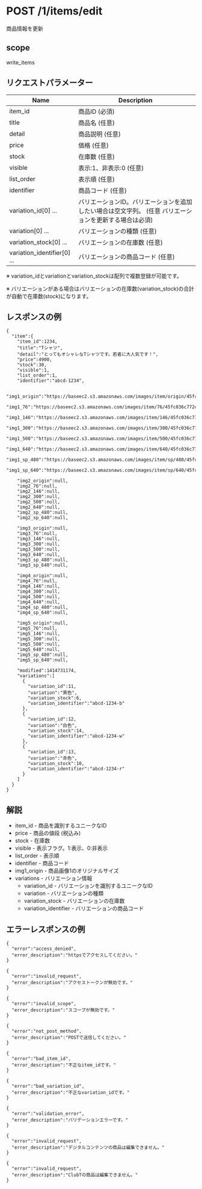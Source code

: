 # POST /1/items/edit

商品情報を更新

## scope

write_items

## リクエストパラメーター

| Name                        | Description |
|-----------------------------|-------------|
| item_id                     | 商品ID (必須) |
| title                       | 商品名 (任意) |
| detail                      | 商品説明 (任意) |
| price                       | 価格 (任意) |
| stock                       | 在庫数 (任意) |
| visible                     | 表示:1、非表示:0 (任意) |
| list_order                  | 表示順 (任意) |
| identifier                  | 商品コード (任意) |
| variation_id[0] ...         | バリエーションID。バリエーションを追加したい場合は空文字列。 (任意 バリエーションを更新する場合は必須) |
| variation[0] ...            | バリエーションの種類 (任意) |
| variation_stock[0] ...      | バリエーションの在庫数 (任意) |
| variation_identifier[0] ... | バリエーションの商品コード (任意) |

※ variation_idとvariationとvariation_stockは配列で複数登録が可能です。

※ バリエーションがある場合はバリエーションの在庫数(variation_stock)の合計が自動で在庫数(stock)になります。

## レスポンスの例

```
{
  "item":{
    "item_id":1234,
    "title":"Tシャツ",
    "detail":"とってもオシャレなTシャツです。若者に大人気です！",
    "price":4900,
    "stock":30,
    "visible":1,
    "list_order":1,
    "identifier":"abcd-1234",
    
    "img1_origin":"https://baseec2.s3.amazonaws.com/images/item/origin/45fc036c772c8469fa40396b2ef0fb9b.jpg",
    "img1_76":"https://baseec2.s3.amazonaws.com/images/item/76/45fc036c772c8469fa40396b2ef0fb9b.jpg",
    "img1_146":"https://baseec2.s3.amazonaws.com/images/item/146/45fc036c772c8469fa40396b2ef0fb9b.jpg",
    "img1_300":"https://baseec2.s3.amazonaws.com/images/item/300/45fc036c772c8469fa40396b2ef0fb9b.jpg",
    "img1_500":"https://baseec2.s3.amazonaws.com/images/item/500/45fc036c772c8469fa40396b2ef0fb9b.jpg",
    "img1_640":"https://baseec2.s3.amazonaws.com/images/item/640/45fc036c772c8469fa40396b2ef0fb9b.jpg",
    "img1_sp_480":"https://baseec2.s3.amazonaws.com/images/item/sp/480/45fc036c772c8469fa40396b2ef0fb9b.jpg",
    "img1_sp_640":"https://baseec2.s3.amazonaws.com/images/item/sp/640/45fc036c772c8469fa40396b2ef0fb9b.jpg",

    "img2_origin":null,
    "img2_76":null,
    "img2_146":null,
    "img2_300":null,
    "img2_500":null,
    "img2_640":null,
    "img2_sp_480":null,
    "img2_sp_640":null,

    "img3_origin":null,
    "img3_76":null,
    "img3_146":null,
    "img3_300":null,
    "img3_500":null,
    "img3_640":null,
    "img3_sp_480":null,
    "img3_sp_640":null,

    "img4_origin":null,
    "img4_76":null,
    "img4_146":null,
    "img4_300":null,
    "img4_500":null,
    "img4_640":null,
    "img4_sp_480":null,
    "img4_sp_640":null,

    "img5_origin":null,
    "img5_76":null,
    "img5_146":null,
    "img5_300":null,
    "img5_500":null,
    "img5_640":null,
    "img5_sp_480":null,
    "img5_sp_640":null,

    "modified":1414731174,
    "variations":[
      {
        "variation_id":11,
        "variation":"黒色",
        "variation_stock":6,
        "variation_identifier":"abcd-1234-b"
      },
      {
        "variation_id":12,
        "variation":"白色",
        "variation_stock":14,
        "variation_identifier":"abcd-1234-w"
      },
      {
        "variation_id":13,
        "variation":"赤色",
        "variation_stock":10,
        "variation_identifier":"abcd-1234-r"
      }
    ]
  }
}
```

## 解説

* item_id - 商品を識別するユニークなID
* price - 商品の値段 (税込み)
* stock - 在庫数
* visible - 表示フラグ。1:表示、0:非表示
* list_order - 表示順
* identifier - 商品コード
* img1_origin - 商品画像1のオリジナルサイズ
* variations - バリエーション情報
  * variation_id - バリエーションを識別するユニークなID
  * variation - バリエーションの種類
  * variation_stock - バリエーションの在庫数
  * variation_identifier - バリエーションの商品コード

## エラーレスポンスの例

```
{
  "error":"access_denied",
  "error_description":"httpsでアクセスしてください。"
}
```
```
{
  "error":"invalid_request",
  "error_description":"アクセストークンが無効です。"
}
```
```
{
  "error":"invalid_scope",
  "error_description":"スコープが無効です。"
}
```
```
{
  "error":"not_post_method",
  "error_description":"POSTで送信してください。"
}
```
```
{
  "error":"bad_item_id",
  "error_description":"不正なitem_idです。"
}
```
```
{
  "error":"bad_variation_id",
  "error_description":"不正なvariation_idです。"
}
```
```
{
  "error":"validation_error",
  "error_description":"バリデーションエラーです。"
}
```
```
{
  "error":"invalid_request",
  "error_description":"デジタルコンテンツの商品は編集できません。"
}
```
```
{
  "error":"invalid_request",
  "error_description":"ClubTの商品は編集できません。"
}
```
